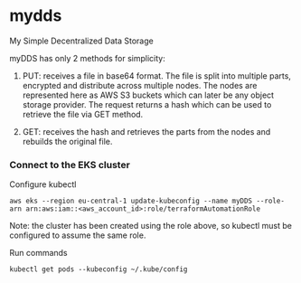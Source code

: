 # mydds
My Simple Decentralized Data Storage

myDDS has only 2 methods for simplicity:

1. PUT: receives a file in base64 format. The file is split into multiple parts,
encrypted and distribute across multiple nodes. The nodes are represented here as
AWS S3 buckets which can later be any object storage provider. The request
returns a hash which can be used to retrieve the file via GET method.

2. GET: receives the hash and retrieves the parts from the nodes and rebuilds
the original file.

### Connect to the EKS cluster

Configure kubectl

```
aws eks --region eu-central-1 update-kubeconfig --name myDDS --role-arn arn:aws:iam::<aws_account_id>:role/terraformAutomationRole
```

Note: the cluster has been created using the role above, so kubectl must be configured to assume the same role.

Run commands

```
kubectl get pods --kubeconfig ~/.kube/config
```
